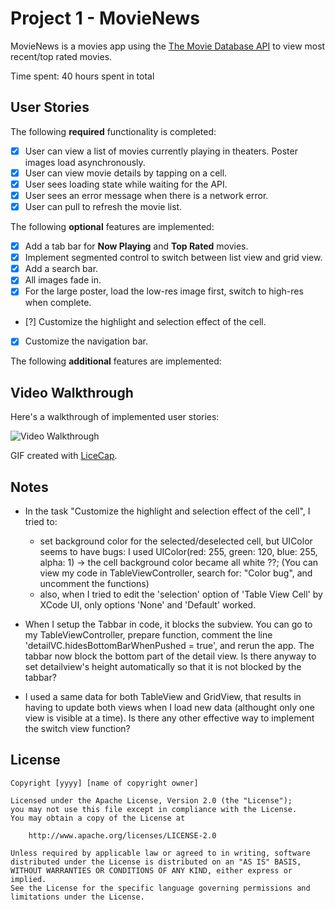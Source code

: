 # Project 1 - MovieNews

MovieNews is a movies app using the [The Movie Database API](http://docs.themoviedb.apiary.io/#) to view
most recent/top rated movies.

Time spent: 40 hours spent in total

## User Stories

The following **required** functionality is completed:

- [x] User can view a list of movies currently playing in theaters. Poster images load asynchronously.
- [x] User can view movie details by tapping on a cell.
- [x] User sees loading state while waiting for the API.
- [x] User sees an error message when there is a network error.
- [x] User can pull to refresh the movie list.

The following **optional** features are implemented:

- [x] Add a tab bar for **Now Playing** and **Top Rated** movies.
- [x] Implement segmented control to switch between list view and grid view.
- [x] Add a search bar.
- [x] All images fade in.
- [x] For the large poster, load the low-res image first, switch to high-res when complete.
- [?] Customize the highlight and selection effect of the cell.
- [x] Customize the navigation bar.

The following **additional** features are implemented:

## Video Walkthrough

Here's a walkthrough of implemented user stories:

<img src='http://i.imgur.com/link/to/your/gif/file.gif' title='Video Walkthrough' width='' alt='Video Walkthrough' />

GIF created with [LiceCap](http://www.cockos.com/licecap/).

## Notes

- In the task "Customize the highlight and selection effect of the cell", I tried to:
  + set background color for the selected/deselected cell, but UIColor seems to have bugs: I used 
  UIColor(red: 255, green: 120, blue: 255, alpha: 1) -> the cell background color became all white ??;
    (You can view my code in TableViewController, search for: "Color bug", and uncomment the functions)
  + also, when I tried to edit the 'selection' option of 'Table View Cell' by XCode UI, only options 
    'None' and 'Default' worked.

- When I setup the Tabbar in code, it blocks the subview. You can go to my TableViewController, prepare function, comment
the line 'detailVC.hidesBottomBarWhenPushed = true', and rerun the app. The tabbar now block the bottom part of the detail
view. Is there anyway to set detailview's height automatically so that it is not blocked by the tabbar?

- I used a same data for both TableView and GridView, that results in having to update both views when I load new data 
(althought only one view is visible at a time). Is there any other effective way to implement the switch view function?

## License

    Copyright [yyyy] [name of copyright owner]

    Licensed under the Apache License, Version 2.0 (the "License");
    you may not use this file except in compliance with the License.
    You may obtain a copy of the License at

        http://www.apache.org/licenses/LICENSE-2.0

    Unless required by applicable law or agreed to in writing, software
    distributed under the License is distributed on an "AS IS" BASIS,
    WITHOUT WARRANTIES OR CONDITIONS OF ANY KIND, either express or implied.
    See the License for the specific language governing permissions and
    limitations under the License.
